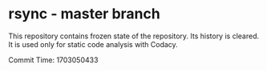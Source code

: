 # rsync - master branch

This repository contains frozen state of the repository.
Its history is cleared. It is used only for static code
analysis with Codacy.

Commit Time: 1703050433